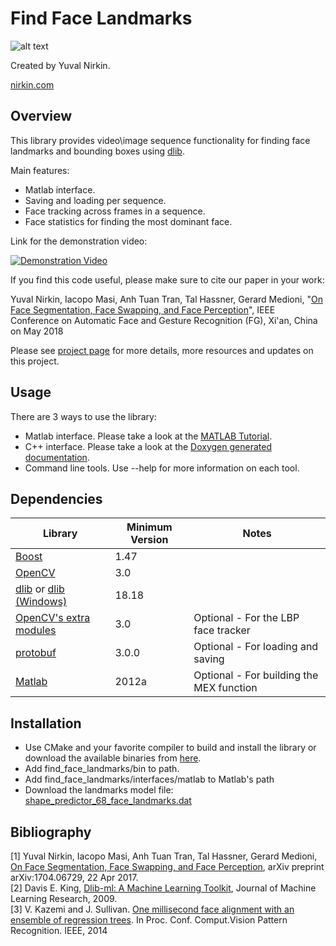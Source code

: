 # Find Face Landmarks
![alt text](https://yuvalnirkin.github.io/assets/img/projects/find_face_landmarks_teaser.jpg "Demonstration")

Created by Yuval Nirkin.

[nirkin.com](http://www.nirkin.com/)

## Overview
This library provides video\image sequence functionality for finding face landmarks and bounding boxes using [dlib](http://dlib.net/).

Main features:
- Matlab interface.
- Saving and loading per sequence.
- Face tracking across frames in a sequence.
- Face statistics for finding the most dominant face.

Link for the demonstration video:

[![Demonstration Video](http://img.youtube.com/vi/mTW0zIrrkEI/0.jpg)](http://www.youtube.com/watch?v=mTW0zIrrkEI)

If you find this code useful, please make sure to cite our paper in your work:

Yuval Nirkin, Iacopo Masi, Anh Tuan Tran, Tal Hassner, Gerard Medioni, "[On Face Segmentation, Face Swapping, and Face Perception](https://arxiv.org/pdf/1704.06729.pdf)", IEEE Conference on Automatic Face and Gesture Recognition (FG), Xi'an, China on May 2018

Please see [project page](http://www.openu.ac.il/home/hassner/projects/faceswap/) for more details, more resources and updates on this project.

## Usage
There are 3 ways to use the library:
- Matlab interface. Please take a look at the [MATLAB Tutorial](https://github.com/YuvalNirkin/find_face_landmarks/wiki/MATLAB-Tutorial).
- C++ interface. Please take a look at the [Doxygen generated documentation](https://yuvalnirkin.github.io/docs/find_face_landmarks/).
- Command line tools. Use --help for more information on each tool.

## Dependencies
| Library                                                            | Minimum Version | Notes                                    |
|--------------------------------------------------------------------|-----------------|------------------------------------------|
| [Boost](http://www.boost.org/)                                     | 1.47            |                                          |
| [OpenCV](http://opencv.org/)                                       | 3.0             |                                          |
| [dlib](https://github.com/davisking/dlib) or [dlib (Windows)](https://github.com/YuvalNirkin/dlib) | 18.18 |                    |
| [OpenCV's extra modules](https://github.com/opencv/opencv_contrib) | 3.0             | Optional - For the LBP face tracker      |
| [protobuf](https://github.com/google/protobuf)                     | 3.0.0           | Optional - For loading and saving        |
| [Matlab](http://www.mathworks.com/products/matlab/)                | 2012a           | Optional - For building the MEX function |

## Installation
- Use CMake and your favorite compiler to build and install the library or download the available binaries from [here](https://github.com/YuvalNirkin/find_face_landmarks/releases).
- Add find_face_landmarks/bin to path.
- Add find_face_landmarks/interfaces/matlab to Matlab's path
- Download the landmarks model file: [shape_predictor_68_face_landmarks.dat](http://dlib.net/files/shape_predictor_68_face_landmarks.dat.bz2)

## Bibliography
[1] Yuval Nirkin, Iacopo Masi, Anh Tuan Tran, Tal Hassner, Gerard Medioni, [On Face Segmentation, Face Swapping, and Face Perception](https://arxiv.org/pdf/1704.06729.pdf), arXiv preprint arXiv:1704.06729, 22 Apr 2017.  
[2] Davis E. King, [Dlib-ml: A Machine Learning Toolkit](http://www.jmlr.org/papers/volume10/king09a/king09a.pdf), Journal of Machine Learning Research, 2009.  
[3] V. Kazemi and J. Sullivan. [One millisecond face alignment with an ensemble of regression trees](http://www.cv-foundation.org/openaccess/content_cvpr_2014/papers/Kazemi_One_Millisecond_Face_2014_CVPR_paper.pdf). In Proc. Conf. Comput.Vision Pattern Recognition. IEEE, 2014

